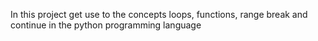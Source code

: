In this project get use to the concepts loops, functions, range break and continue in the python programming language
